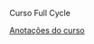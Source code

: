 Curso Full Cycle

[Anotações do curso](https://juliop3p.notion.site/FullCycle-3f4f4cfa31c944638b5513e7a54b80f5?pvs=4)